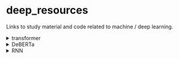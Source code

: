 # deep_resources
Links to study material and code related to machine / deep learning.

<details>
<summary> transformer </summary>
  
  + [TRANSFORMERS FROM SCRATCH](http://peterbloem.nl/blog/transformers)
  + [The Illustrated Transformer](https://jalammar.github.io/illustrated-transformer/)
  + [The Annotated Transformer](https://nlp.seas.harvard.edu/2018/04/03/attention.html)
</details>

<details>
<summary> DeBERTa </summary>
  
  + [DeBERTa: Decoding-enhanced BERT with Disentangled Attention (Machine Learning Paper Explained)
](https://www.youtube.com/watch?v=_c6A33Fg5Ns)
</details>

<details>
<summary> RNN </summary>
  
  + [Difference between hidden dimension and n_layers in rnn using pytorch](https://stackoverflow.com/questions/63294347/difference-between-hidden-dimension-and-n-layers-in-rnn-using-pytorch#:~:text=Hidden%20dimension%20determines%20the%20feature,the%20upper%20layer(vertical).)
  + [RNN from Scratch](https://github.com/pangolulu/rnn-from-scratch)
</details>
